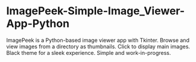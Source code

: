 # ImagePeek-Simple-Image_Viewer-App-Python
ImagePeek is a Python-based image viewer app with Tkinter. Browse and view images from a directory as thumbnails. Click to display main images. Black theme for a sleek experience. Simple and work-in-progress.
